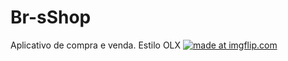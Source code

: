 # Br-sShop
Aplicativo de compra e venda. Estilo OLX
<a href="https://imgflip.com/gif/2rhwhs"><img src="https://i.imgflip.com/2rhwhs.gif" title="made at imgflip.com"/></a>
